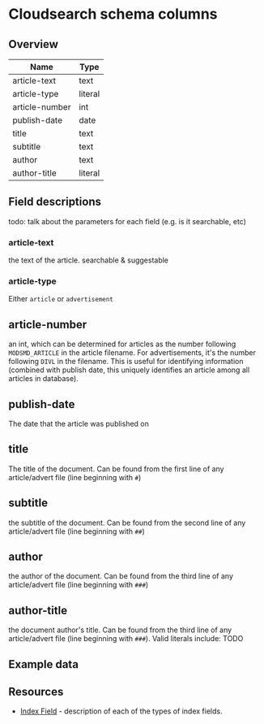 # Cloudsearch schema columns

## Overview
| Name           | Type    |
|----------------|---------|
| article-text   | text    |
| article-type   | literal |
| article-number | int     |
| publish-date   | date    |
| title          | text    |
| subtitle       | text    |
| author         | text    |
| author-title   | literal |

## Field descriptions
todo: talk about the parameters for each field (e.g. is it searchable, etc)

### article-text
the text of the article. searchable & suggestable

### article-type
Either `article` or `advertisement`

## article-number
an int, which can be determined for articles as the number following `MODSMD_ARTICLE` in the article filename. For advertisements, it's the number following `DIVL` in the filename. This is useful for identifying information (combined with publish date, this uniquely identifies an article among all articles in database). 

## publish-date
The date that the article was published on

## title
The title of the document. Can be found from the first line of any article/advert file (line beginning with `#`)

## subtitle
the subtitle of the document. Can be found from the second line of any article/advert file (line beginning with `##`)

## author
the author of the document. Can be found from the third line of any article/advert file (line beginning with `###`)

## author-title
the document author's title. Can be found from the third line of any article/advert file (line beginning with `###`). Valid literals include: TODO

## Example data


## Resources
- [Index Field](https://docs.aws.amazon.com/cloudsearch/latest/developerguide/configuring-index-fields.html) - description of each of the types of index fields.